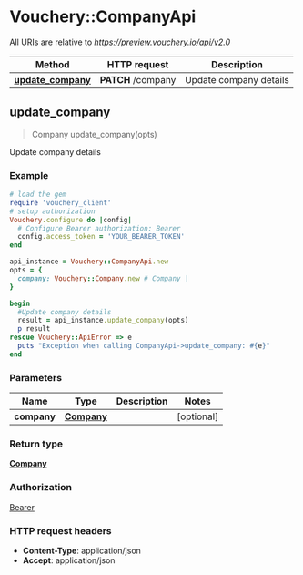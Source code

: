 # Vouchery::CompanyApi

All URIs are relative to *https://preview.vouchery.io/api/v2.0*

Method | HTTP request | Description
------------- | ------------- | -------------
[**update_company**](CompanyApi.md#update_company) | **PATCH** /company | Update company details



## update_company

> Company update_company(opts)

Update company details

### Example

```ruby
# load the gem
require 'vouchery_client'
# setup authorization
Vouchery.configure do |config|
  # Configure Bearer authorization: Bearer
  config.access_token = 'YOUR_BEARER_TOKEN'
end

api_instance = Vouchery::CompanyApi.new
opts = {
  company: Vouchery::Company.new # Company | 
}

begin
  #Update company details
  result = api_instance.update_company(opts)
  p result
rescue Vouchery::ApiError => e
  puts "Exception when calling CompanyApi->update_company: #{e}"
end
```

### Parameters


Name | Type | Description  | Notes
------------- | ------------- | ------------- | -------------
 **company** | [**Company**](Company.md)|  | [optional] 

### Return type

[**Company**](Company.md)

### Authorization

[Bearer](../README.md#Bearer)

### HTTP request headers

- **Content-Type**: application/json
- **Accept**: application/json

